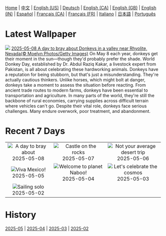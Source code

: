 [Home](../README.md) | [中文](zh-CN.md) | [English (US)](en-US.md) | [Deutsch](de-DE.md) | [English (CA)](en-CA.md) | [English (GB)](en-GB.md) | [English (IN)](en-IN.md) | [Español](es-ES.md) | [Français (CA)](fr-CA.md) | [Français (FR)](fr-FR.md) | [Italiano](it-IT.md) | [日本語](ja-JP.md) | [Português](pt-BR.md)

# Latest Wallpaper
![](https://www.bing.com/th?id=OHR.RhyoliteDonkeys_EN-US6439068828_UHD.jpg)
[2025-05-08 A day to bray about Donkeys in a valley near Rhyolite, Nevada(© Moelyn Photos/Getty Images)](https://www.bing.com/th?id=OHR.RhyoliteDonkeys_EN-US6439068828_UHD.jpg)
On May 8 each year, donkeys get their moment in the sun—though they'd probably prefer the shade. World Donkey Day, established by Dr. Abdul Raziq Kakar, a livestock expert from Pakistan, is all about celebrating these hardworking animals. Donkeys have a reputation for being stubborn, but that's just a misunderstanding. They're actually cautious thinkers. Unlike horses, which might bolt at danger, donkeys take a moment to assess the situation before reacting. From ancient trade routes to modern farms, donkeys have been essential to transportation and agriculture. In many parts of the world, they're still the backbone of rural economies, carrying supplies across difficult terrain where vehicles can't go. Despite their vital role, donkeys face serious challenges. Many endure overwork, poor treatment, and abandonment.

# Recent 7 Days
|  |  |  |
|:---:|:---:|:---:|
| ![](https://www.bing.com/th?id=OHR.RhyoliteDonkeys_EN-US6439068828_400x240.jpg "A day to bray about") 2025-05-08 | ![](https://www.bing.com/th?id=OHR.DunluceIreland_EN-US6236791025_400x240.jpg "Castle on the rocks") 2025-05-07 | ![](https://www.bing.com/th?id=OHR.FlyoverNamibia_EN-US6033011196_400x240.jpg "Not your average desert trip") 2025-05-06 |
| ![](https://www.bing.com/th?id=OHR.CincoFlags_EN-US5873749093_400x240.jpg "Viva Mexico!") 2025-05-05 | ![](https://www.bing.com/th?id=OHR.SevilleNaboo_EN-US5814352031_400x240.jpg "Welcome to planet Naboo!") 2025-05-04 | ![](https://www.bing.com/th?id=OHR.ArchesGalaxy_EN-US5690613383_400x240.jpg "Let's celebrate the cosmos") 2025-05-03 |
| ![](https://www.bing.com/th?id=OHR.BrazilHeron_EN-US5602369723_400x240.jpg "Sailing solo") 2025-05-02 |  |  |

# History
[2025-05](../archives/wallpaper/en-US/w_2025_05.md) | [2025-04](../archives/wallpaper/en-US/w_2025_04.md) | [2025-03](../archives/wallpaper/en-US/w_2025_03.md) | [2025-02](../archives/wallpaper/en-US/w_2025_02.md)
